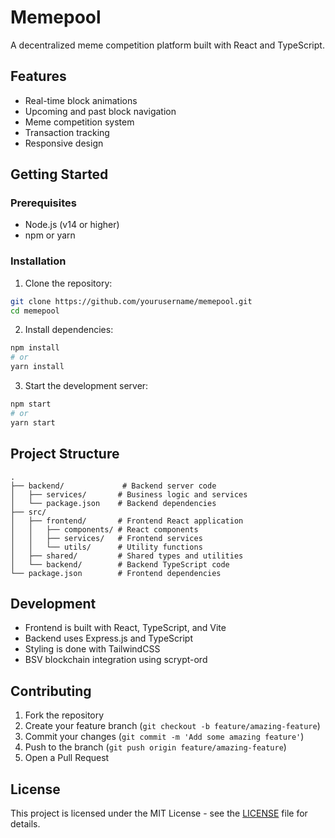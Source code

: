 # Memepool

A decentralized meme competition platform built with React and TypeScript.

## Features

- Real-time block animations
- Upcoming and past block navigation
- Meme competition system
- Transaction tracking
- Responsive design

## Getting Started

### Prerequisites

- Node.js (v14 or higher)
- npm or yarn

### Installation

1. Clone the repository:
```bash
git clone https://github.com/yourusername/memepool.git
cd memepool
```

2. Install dependencies:
```bash
npm install
# or
yarn install
```

3. Start the development server:
```bash
npm start
# or
yarn start
```

## Project Structure

```
.
├── backend/             # Backend server code
│   ├── services/       # Business logic and services
│   └── package.json    # Backend dependencies
├── src/
│   ├── frontend/       # Frontend React application
│   │   ├── components/ # React components
│   │   ├── services/   # Frontend services
│   │   └── utils/      # Utility functions
│   ├── shared/         # Shared types and utilities
│   └── backend/        # Backend TypeScript code
└── package.json        # Frontend dependencies
```

## Development

- Frontend is built with React, TypeScript, and Vite
- Backend uses Express.js and TypeScript
- Styling is done with TailwindCSS
- BSV blockchain integration using scrypt-ord

## Contributing

1. Fork the repository
2. Create your feature branch (`git checkout -b feature/amazing-feature`)
3. Commit your changes (`git commit -m 'Add some amazing feature'`)
4. Push to the branch (`git push origin feature/amazing-feature`)
5. Open a Pull Request

## License

This project is licensed under the MIT License - see the [LICENSE](LICENSE) file for details.
